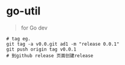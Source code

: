 # go-util

> for Go dev

```shell script
# tag eg.
git tag -a v0.0.git ad1 -m "release 0.0.1"
git push origin tag v0.0.1
# 到github release 页面创建release
 
```